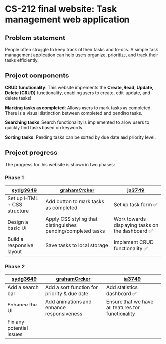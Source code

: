 # CS-212 final website: Task management web application

## Problem statement
People often struggle to keep track of their tasks and to-dos. A simple task management application can help users organize, prioritize, and track their tasks efficiently.

## Project components
**CRUD functionality**: This website implements the **Create, Read, Update, Delete (CRUD)** functionality, enabling users to create, edit, update, and delete tasks!

**Marking tasks as completed**: Allows users to mark tasks as completed. There is a visual distinction between completed and pending tasks.

**Searching tasks**: Search functionality is implemented to allow users to quickly find tasks based on keywords.

**Sorting tasks**: Pending tasks can be sorted by due date and priority level.

## Project progress
The progress for this website is shown in two phases:

### Phase 1

| [sydg3649](https://github.com/sydg3649) | [grahamCrcker](https://github.com/grahamCrcker) | [ja3749](https://github.com/ja3749) |
| --- | --- | --- |
| Set up HTML + CSS structure | Add button to mark tasks as completed | Set up task form :white_check_mark: |
| Design a basic UI | Apply CSS styling that distinguishes pending/completed tasks | Work towards displaying tasks on the dashboard :white_check_mark: |
| Build a responsive layout | Save tasks to local storage | Implement CRUD functionality :white_check_mark: |

### Phase 2

| [sydg3649](https://github.com/sydg3649) | [grahamCrcker](https://github.com/grahamCrcker) | [ja3749](https://github.com/ja3749) |
| --- | --- | --- |
| Add a search bar | Add a sort function for priority & due date | Add statistics dashboard :white_check_mark: |
| Enhance the UI | Add animations and enhance responsiveness | Ensure that we have all features for functionality |
| Fix any potential issues |  | |
